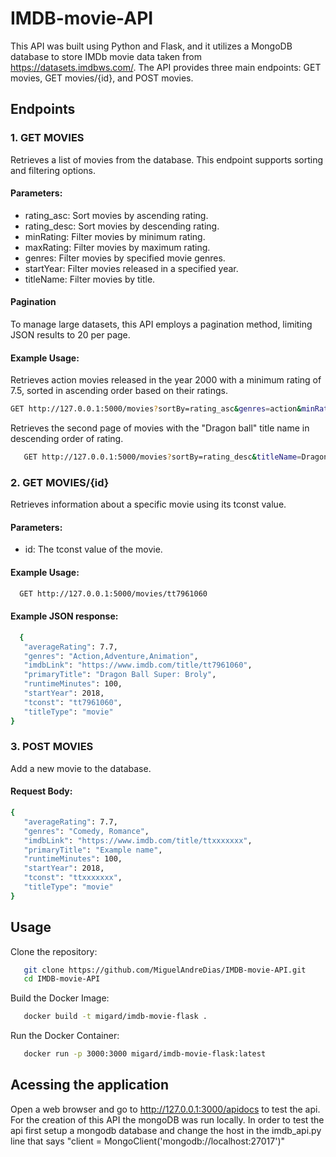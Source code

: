 # IMDB-movie-API
This API was built using Python and Flask, and it utilizes a MongoDB database to store IMDb movie data taken from https://datasets.imdbws.com/. The API provides three main endpoints: GET movies, GET movies/{id}, and POST movies.

## Endpoints

### 1. GET MOVIES
Retrieves a list of movies from the database. This endpoint supports sorting and filtering options.

#### Parameters:
- rating_asc: Sort movies by ascending rating.
- rating_desc: Sort movies by descending rating.
- minRating: Filter movies by minimum rating.
- maxRating: Filter movies by maximum rating.
- genres: Filter movies by specified movie genres.
- startYear: Filter movies released in a specified year.
- titleName: Filter movies by title.

#### Pagination
To manage large datasets, this API employs a pagination method, limiting JSON results to 20 per page.

#### Example Usage:
Retrieves action movies released in the year 2000 with a minimum rating of 7.5, sorted in ascending order based on their ratings.

   ```bash
   GET http://127.0.0.1:5000/movies?sortBy=rating_asc&genres=action&minRating=7.5&startYear=2000
   ```

Retrieves the second page of movies with the "Dragon ball" title name in descending order of rating.

```bash
   GET http://127.0.0.1:5000/movies?sortBy=rating_desc&titleName=Dragon ball&page=2
```


### 2. GET MOVIES/{id}
Retrieves information about a specific movie using its tconst value.

#### Parameters:
- id: The tconst value of the movie.

#### Example Usage:

 ```bash
   GET http://127.0.0.1:5000/movies/tt7961060
   ```

#### Example JSON response:

 ```bash
   {
    "averageRating": 7.7,
    "genres": "Action,Adventure,Animation",
    "imdbLink": "https://www.imdb.com/title/tt7961060",
    "primaryTitle": "Dragon Ball Super: Broly",
    "runtimeMinutes": 100,
    "startYear": 2018,
    "tconst": "tt7961060",
    "titleType": "movie"
}
   ```


### 3. POST MOVIES
Add a new movie to the database.

#### Request Body:
 ```bash
{
    "averageRating": 7.7,
    "genres": "Comedy, Romance",
    "imdbLink": "https://www.imdb.com/title/ttxxxxxxx",
    "primaryTitle": "Example name",
    "runtimeMinutes": 100,
    "startYear": 2018,
    "tconst": "ttxxxxxxx",
    "titleType": "movie"
}
 ```

## Usage
Clone the repository:

```bash
   git clone https://github.com/MiguelAndreDias/IMDB-movie-API.git
   cd IMDB-movie-API
```

Build the Docker Image:

```bash
   docker build -t migard/imdb-movie-flask .
```

Run the Docker Container:

```bash
   docker run -p 3000:3000 migard/imdb-movie-flask:latest
```

## Acessing the application

Open a web browser and go to http://127.0.0.1:3000/apidocs to test the api.
For the creation of this API the mongoDB was run locally. In order to test the api first setup a mongodb database and change the host in the imdb_api.py line that says "client = MongoClient('mongodb://localhost:27017')"
